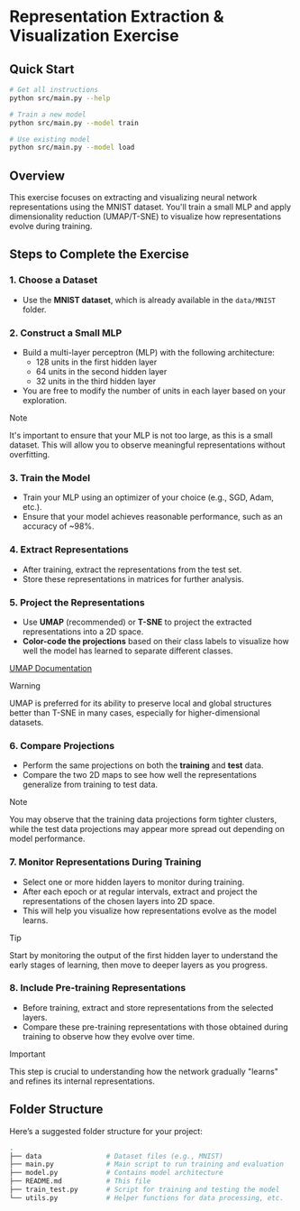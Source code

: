 # Representation Extraction & Visualization Exercise

## Quick Start
```bash
# Get all instructions
python src/main.py --help

# Train a new model
python src/main.py --model train

# Use existing model
python src/main.py --model load
```

## Overview

This exercise focuses on extracting and visualizing neural network representations using the MNIST dataset. You'll train a small MLP and apply dimensionality reduction (UMAP/T-SNE) to visualize how representations evolve during training.

## Steps to Complete the Exercise

### 1. **Choose a Dataset**
   - Use the **MNIST dataset**, which is already available in the `data/MNIST` folder.

### 2. **Construct a Small MLP**
   - Build a multi-layer perceptron (MLP) with the following architecture:
     - 128 units in the first hidden layer
     - 64 units in the second hidden layer
     - 32 units in the third hidden layer
   - You are free to modify the number of units in each layer based on your exploration.

   > [!NOTE]
   > It's important to ensure that your MLP is not too large, as this is a small dataset. This will allow you to observe meaningful representations without overfitting.

### 3. **Train the Model**
   - Train your MLP using an optimizer of your choice (e.g., SGD, Adam, etc.).
   - Ensure that your model achieves reasonable performance, such as an accuracy of ~98%.

### 4. **Extract Representations**
   - After training, extract the representations from the test set.
   - Store these representations in matrices for further analysis.

### 5. **Project the Representations**
   - Use **UMAP** (recommended) or **T-SNE** to project the extracted representations into a 2D space.
   - **Color-code the projections** based on their class labels to visualize how well the model has learned to separate different classes.
   
   [UMAP Documentation](https://umap-learn.readthedocs.io/en/latest/basic_usage.html)
   
   > [!WARNING]
   > UMAP is preferred for its ability to preserve local and global structures better than T-SNE in many cases, especially for higher-dimensional datasets.

### 6. **Compare Projections**
   - Perform the same projections on both the **training** and **test** data.
   - Compare the two 2D maps to see how well the representations generalize from training to test data.

   > [!NOTE]
   >   You may observe that the training data projections form tighter clusters, while the test data projections may appear more spread out depending on model performance.

### 7. **Monitor Representations During Training**
   - Select one or more hidden layers to monitor during training.
   - After each epoch or at regular intervals, extract and project the representations of the chosen layers into 2D space.
   - This will help you visualize how representations evolve as the model learns.

   > [!TIP]
   > Start by monitoring the output of the first hidden layer to understand the early stages of learning, then move to deeper layers as you progress.

### 8. **Include Pre-training Representations**
   - Before training, extract and store representations from the selected layers.
   - Compare these pre-training representations with those obtained during training to observe how they evolve over time.

   > [!IMPORTANT]
   >  This step is crucial to understanding how the network gradually "learns" and refines its internal representations.

## Folder Structure

Here’s a suggested folder structure for your project:

```bash
. 
├── data                # Dataset files (e.g., MNIST)
├── main.py             # Main script to run training and evaluation
├── model.py            # Contains model architecture
├── README.md           # This file
├── train_test.py       # Script for training and testing the model
└── utils.py            # Helper functions for data processing, etc.

